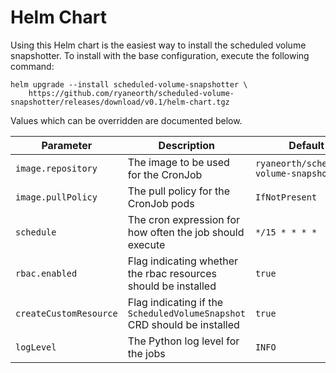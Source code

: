 # Helm Chart
Using this Helm chart is the easiest way to install the scheduled volume snapshotter. To install with the base configuration, execute the following command:

```
helm upgrade --install scheduled-volume-snapshotter \
	https://github.com/ryaneorth/scheduled-volume-snapshotter/releases/download/v0.1/helm-chart.tgz
```


Values which can be overridden are documented below.

| Parameter              | Description                                                              | Default                                  |
| ---------------------- | ------------------------------------------------------------------------ | ---------------------------------------- |
| `image.repository`     | The image to be used for the CronJob                                     | `ryaneorth/scheduled-volume-snapshotter` |
| `image.pullPolicy`     | The pull policy for the CronJob pods                                     | `IfNotPresent`                           |
| `schedule`             | The cron expression for how often the job should execute                 | `*/15 * * * *`                           |
| `rbac.enabled`         | Flag indicating whether the rbac resources should be installed           | `true`                                   |
| `createCustomResource` | Flag indicating if the `ScheduledVolumeSnapshot` CRD should be installed | `true`                                   |
| `logLevel`             | The Python log level for the jobs                                        | `INFO`                                   |

